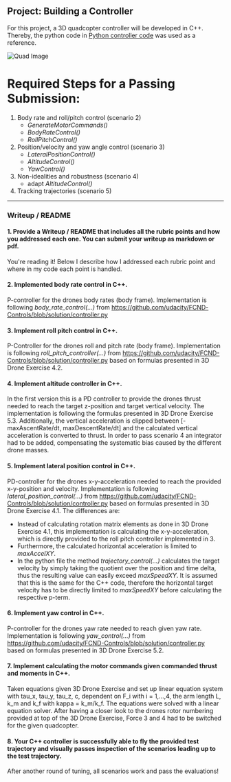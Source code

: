 ## Project: Building a Controller
For this project, a 3D quadcopter controller will be developed in C++. Thereby, the python code in [Python controller code](https://github.com/udacity/FCND-Controls/blob/solution/controller.py) was used as a reference.

![Quad Image](animations/scenario3.gif)

# Required Steps for a Passing Submission:
1. Body rate and roll/pitch control (scenario 2)
   - *GenerateMotorCommands()*
   - *BodyRateControl()*
   - *RollPitchControl()*
2. Position/velocity and yaw angle control (scenario 3)
   - *LateralPositionControl()*
   - *AltitudeControl()*
   - *YawControl()*
3. Non-idealities and robustness (scenario 4)
   - adapt *AltitudeControl()*
4. Tracking trajectories (scenario 5)

---
### Writeup / README

#### 1. Provide a Writeup / README that includes all the rubric points and how you addressed each one.  You can submit your writeup as markdown or pdf. 

You're reading it! Below I describe how I addressed each rubric point and where in my code each point is handled.

#### 2. Implemented body rate control in C++.
P-controller for the drones body rates (body frame). Implementation is following *body_rate_control(...)* from https://github.com/udacity/FCND-Controls/blob/solution/controller.py 

#### 3. Implement roll pitch control in C++.
P-Controller for the drones roll and pitch rate (body frame). Implementation is following *roll_pitch_controller(...)* from https://github.com/udacity/FCND-Controls/blob/solution/controller.py based on formulas presented in 3D Drone Exercise 4.2.

#### 4. Implement altitude controller in C++.
In the first version this is a PD controller to provide the drones thrust needed to reach the target z-position and target vertical velocity. The implementation is following the formulas presented in 3D Drone Exercise 5.3. Additionally, the vertical acceleration is clipped between [-maxAscentRate/dt, maxDescentRate/dt] and the calculated vertical acceleration is converted to thrust. In order to pass scenario 4 an integrator had to be added, compensating the systematic bias caused by the different drone masses.

#### 5. Implement lateral position control in C++.
PD-controller for the drones x-y-acceleration needed to reach the provided x-y-position and velocity. Implementation is following *lateral_position_control(...)* from https://github.com/udacity/FCND-Controls/blob/solution/controller.py based on formulas presented in 3D Drone Exercise 4.1. The differences are:

- Instead of calculating rotation matrix elements as done in 3D Drone Exercise 4.1, this implementation is calculating the x-y-acceleration, which is directly provided to the roll pitch controller implemented in 3. 
- Furthermore, the calculated horizontal acceleration is limited to *maxAccelXY*.
- In the python file the method *trajectory_control(...)* calculates the target velocity by simply taking the quotient over the position and time delta, thus the resulting value can easily exceed *maxSpeedXY*. It is assumed that this is the same for the C++ code, therefore the horizontal target velocity has to be directly limited to *maxSpeedXY* before calculating the respective p-term.

#### 6. Implement yaw control in C++.
P-controller for the drones yaw rate needed to reach given yaw rate. Implementation is following *yaw_control(...)* from https://github.com/udacity/FCND-Controls/blob/solution/controller.py based on formulas presented in 3D Drone Exercise 5.2.

#### 7. Implement calculating the motor commands given commanded thrust and moments in C++.
Taken equations given 3D Drone Exercise and set up linear equation system with tau_x, tau_y, tau_z, c, dependent on F_i with i = 1,...,4, the arm length L, k_m  and k_f with kappa = k_m/k_f. The equations were solved with a linear equation solver. After having a closer look to the drones rotor numbering provided at top of the 3D Drone Exercise, Force 3 and 4 had to be switched for the given quadcopter.

#### 8. Your C++ controller is successfully able to fly the provided test trajectory and visually passes inspection of the scenarios leading up to the test trajectory.
After another round of tuning, all scenarios work and pass the evaluations!